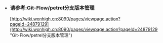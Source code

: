 * ### 请参考:Git-Flow/petrel分支版本管理

    [http://wiki.wonhigh.cn:8090/pages/viewpage.action?pageId=24879129](http://wiki.wonhigh.cn:8090/pages/viewpage.action?pageId=24879129 "Git-Flow/petrel分支版本管理")

